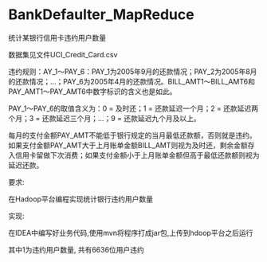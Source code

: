 # BankDefaulter_MapReduce

统计某银行信用卡违约用户数量

数据集见文件UCI_Credit_Card.csv
 
违约规则：AY_1～PAY_6：PAY_1为2005年9月的还款情况；PAY_2为2005年8月的还款情况；…；PAY_6为2005年4月的还款情况。BILL_AMT1～BILL_AMT6和PAY_AMT1～PAY_AMT6中数字标识的含义也是如此。

PAY_1～PAY_6的取值含义为：0 = 及时还；1 = 还款延迟一个月；2 = 还款延迟两个月；3 = 还款延迟三个月；…；9 = 还款延迟九个月及以上。

每月的支付金额PAY_AMT不能低于银行规定的当月最低还款额，否则就是违约。如果支付金额PAY_AMT大于上月账单金额BILL_AMT则视为及时还，剩余金额存入信用卡留做下次消费；如果支付金额小于上月账单金额但高于最低还款额则视为延迟还款。

要求:

  在Hadoop平台编程实现统计银行违约用户数量
  
实现:

  在IDEA中编写好业务代码,使用mvn将程序打成jar包,上传到hdoop平台之后运行
  
  其中1为违约用户数量, 共有6636位用户违约
